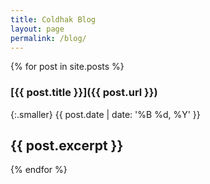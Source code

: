 ```yaml
---
title: Coldhak Blog
layout: page
permalink: /blog/
---
```

{% for post in site.posts %}
### [{{ post.title }}]({{ post.url }})

{:.smaller}
{{ post.date | date: '%B %d, %Y' }}

{{ post.excerpt }}
---
{% endfor %}